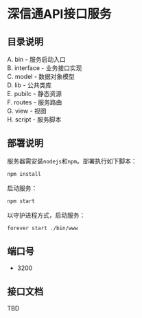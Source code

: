 # 深信通API接口服务

## 目录说明
A. bin - 服务启动入口  
B. interface - 业务接口实现   
C. model - 数据对象模型  
D. lib - 公共类库  
E. pubilc - 静态资源  
F. routes - 服务路由  
G. view - 视图    
H. script - 服务脚本

## 部署说明
服务器需安装`nodejs`和`npm`。部署执行如下脚本：
```bash
npm install
```

启动服务：
```bash
npm start
```

以守护进程方式，启动服务：
```bash
forever start ./bin/www
```

## 端口号
- 3200

## 接口文档
TBD